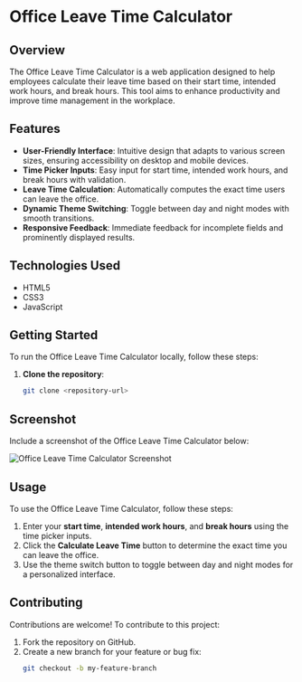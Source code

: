 # Office Leave Time Calculator

## Overview

The Office Leave Time Calculator is a web application designed to help employees calculate their leave time based on their start time, intended work hours, and break hours. This tool aims to enhance productivity and improve time management in the workplace.

## Features

- **User-Friendly Interface**: Intuitive design that adapts to various screen sizes, ensuring accessibility on desktop and mobile devices.
- **Time Picker Inputs**: Easy input for start time, intended work hours, and break hours with validation.
- **Leave Time Calculation**: Automatically computes the exact time users can leave the office.
- **Dynamic Theme Switching**: Toggle between day and night modes with smooth transitions.
- **Responsive Feedback**: Immediate feedback for incomplete fields and prominently displayed results.

## Technologies Used

- HTML5
- CSS3
- JavaScript

## Getting Started

To run the Office Leave Time Calculator locally, follow these steps:

1. **Clone the repository**:
   ```bash
   git clone <repository-url>
## Screenshot

Include a screenshot of the Office Leave Time Calculator below:

![Office Leave Time Calculator Screenshot](screenshot.png)

## Usage

To use the Office Leave Time Calculator, follow these steps:

1. Enter your **start time**, **intended work hours**, and **break hours** using the time picker inputs.
2. Click the **Calculate Leave Time** button to determine the exact time you can leave the office.
3. Use the theme switch button to toggle between day and night modes for a personalized interface.

## Contributing

Contributions are welcome! To contribute to this project:

1. Fork the repository on GitHub.
2. Create a new branch for your feature or bug fix:
   ```bash
   git checkout -b my-feature-branch
